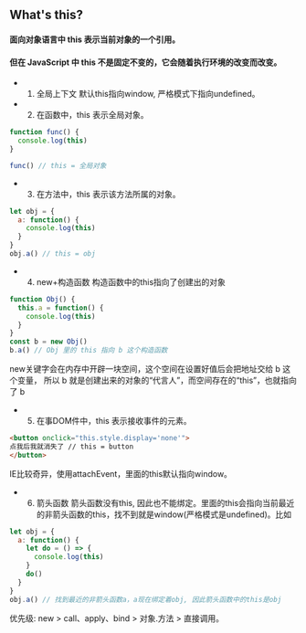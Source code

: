 ## What's this?
#### 面向对象语言中 this 表示当前对象的一个引用。

#### 但在 JavaScript 中 this 不是固定不变的，它会随着执行环境的改变而改变。

* 1. 全局上下文
  默认this指向window, 严格模式下指向undefined。

* 2. 在函数中，this 表示全局对象。
```javascript
function func() {
  console.log(this)
}

func() // this = 全局对象
```

* 3. 在方法中，this 表示该方法所属的对象。
```javascript
let obj = {
  a: function() {
    console.log(this)
  }
}
obj.a() // this = obj
```

* 4. new+构造函数
构造函数中的this指向了创建出的对象
```javascript
function Obj() {
  this.a = function() {
    console.log(this)
  }
}
const b = new Obj()
b.a() // Obj 里的 this 指向 b 这个构造函数
```
new关键字会在内存中开辟一块空间，这个空间在设置好值后会把地址交给 b 这个变量，
所以 b 就是创建出来的对象的“代言人”，而空间存在的“this”，也就指向了 b 

* 5. 在事DOM件中，this 表示接收事件的元素。
```html
<button onclick="this.style.display='none'">
点我后我就消失了 // this = button
</button>
```
IE比较奇异，使用attachEvent，里面的this默认指向window。

* 6. 箭头函数
箭头函数没有this, 因此也不能绑定。里面的this会指向当前最近的非箭头函数的this，找不到就是window(严格模式是undefined)。比如
```javascript
let obj = {
  a: function() {
    let do = () => {
      console.log(this)
    }
    do()
  }
}
obj.a() // 找到最近的非箭头函数a，a现在绑定着obj, 因此箭头函数中的this是obj
```
优先级: new > call、apply、bind > 对象.方法 > 直接调用。